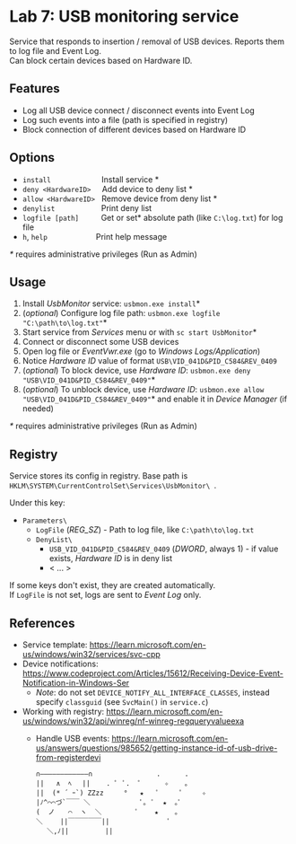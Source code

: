 # Lab 7: USB monitoring service

Service that responds to insertion / removal of USB devices. Reports them to log file and Event Log. \
Can block certain devices based on Hardware ID.

## Features

* Log all USB device connect / disconnect events into Event Log
* Log such events into a file (path is specified in registry)
* Block connection of different devices based on Hardware ID

## Options

* `install` &nbsp; &nbsp; &nbsp; &nbsp; &nbsp; &nbsp; &nbsp; &nbsp; &nbsp; &nbsp; &nbsp;  Install service *
* `deny <HardwareID>` &nbsp; &nbsp;  Add device to deny list *
* `allow <HardwareID>` &nbsp;  Remove device from deny list *
* `denylist` &nbsp; &nbsp; &nbsp; &nbsp; &nbsp; &nbsp; &nbsp; &nbsp; &nbsp; &nbsp;  Print deny list
* `logfile [path]` &nbsp;&nbsp; &nbsp; &nbsp; &nbsp; Get or set* absolute path (like `C:\log.txt`) for log file
* `h`, `help` &nbsp; &nbsp; &nbsp; &nbsp; &nbsp; &nbsp; &nbsp; &nbsp; &nbsp; &nbsp;&nbsp; Print help message

_*_ requires administrative privileges (Run as Admin)

## Usage

1. Install *_UsbMonitor_* service: `usbmon.exe install`*
2. (_optional_) Configure log file path: `usbmon.exe logfile "C:\path\to\log.txt"`*
3. Start service from *_Services_* menu or with `sc start UsbMonitor`*
4. Connect or disconnect some USB devices
5. Open log file or *_EventVwr.exe_* (go to *_Windows Logs/Application_*)
6. Notice _Hardware ID_ value of format `USB\VID_041D&PID_C584&REV_0409`
7. (_optional_) To block device, use _Hardware ID_: `usbmon.exe deny "USB\VID_041D&PID_C584&REV_0409"`*
8. (_optional_) To unblock device, use _Hardware ID_: `usbmon.exe allow "USB\VID_041D&PID_C584&REV_0409"`* and enable it in *_Device Manager_* (if needed)  

_*_ requires administrative privileges (Run as Admin)

## Registry

Service stores its config in registry. Base path is `HKLM\SYSTEM\CurrentControlSet\Services\UsbMonitor\ `.

Under this key:
* `Parameters\ `
  * `LogFile` (_REG_SZ_) - Path to log file, like `C:\path\to\log.txt`
  * `DenyList\ `
    * `USB_VID_041D&PID_C584&REV_0409` (_DWORD_, always 1) - if value exists, _Hardware ID_ is in deny list
    * < ... >

If some keys don't exist, they are created automatically.\
If `LogFile` is not set, logs are sent to *_Event Log_* only.

## References

* Service template: https://learn.microsoft.com/en-us/windows/win32/services/svc-cpp
* Device notifications: https://www.codeproject.com/Articles/15612/Receiving-Device-Event-Notification-in-Windows-Ser
  * *_Note_*: do not set `DEVICE_NOTIFY_ALL_INTERFACE_CLASSES`, instead specify `classguid` (see `SvcMain()` in `service.c`)
* Working with registry: https://learn.microsoft.com/en-us/windows/win32/api/winreg/nf-winreg-regqueryvalueexa 
  * Handle USB events: https://learn.microsoft.com/en-us/answers/questions/985652/getting-instance-id-of-usb-drive-from-registerdevi



        ∩――――――――――――∩                .      .
        ||   ∧  ﾍ　 ||    . ゜ ﾟ.  ゜     ✧    。
        ||  (* ´ ｰ`) ZZzz     °   ★   ﾟ     ゜    ✧
        |ﾉ^⌒⌒づ`￣￣ ＼             ﾟ。 ﾟ  ★  ｡ﾟ 
        (  ノ　　⌒  ヽ  ＼         ﾟ    ★    。  
        ＼　　 ||￣￣￣￣￣||               ﾟ
        　 ＼,ﾉ||         || 